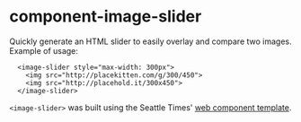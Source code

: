 component-image-slider
====================

Quickly generate an HTML slider to easily overlay and compare two images. Example of usage:

```
  <image-slider style="max-width: 300px">
    <img src="http://placekitten.com/g/300/450">
    <img src="http://placehold.it/300x450">
  </image-slider>
```

`<image-slider>` was built using the Seattle Times' [web component
template](https://github.com/seattletimes/component-template).